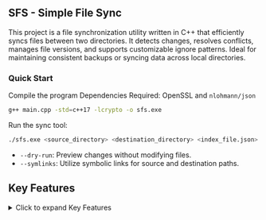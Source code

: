 ## SFS - Simple File Sync

This project is a file synchronization utility written in C++ that efficiently syncs files between two directories. It detects changes, resolves conflicts, manages file versions, and supports customizable ignore patterns. Ideal for maintaining consistent backups or syncing data across local directories.

### Quick Start

Compile the program
Dependencies Required: OpenSSL and `nlohmann/json`

```bash
g++ main.cpp -std=c++17 -lcrypto -o sfs.exe
```

Run the sync tool:

```bash
./sfs.exe <source_directory> <destination_directory> <index_file.json> [--dry-run] [--symlinks]
```

- `--dry-run`: Preview changes without modifying files.
- `--symlinks`: Utilize symbolic links for source and destination paths.

## Key Features

<details>
<summary>Click to expand Key Features</summary>

### Directory Scanning
- Recursively scans directories and captures file metadata (modification times and SHA256 hashes) to efficiently manage synchronization.

### Ignore Patterns
- Supports flexible exclusion of files or directories using customizable ignore patterns (`ignore_patterns.txt`).

### File Integrity (SHA256)
- Implements SHA256 hashing to detect and verify file changes accurately.

### Conflict Detection and Resolution
- Automatically detects conflicts during synchronization.
- Handles file renames and resolves conflicts intelligently by preserving conflicting files with clear `.CONFLICT` markers.

### Versioning and Archiving
- Preserves old or deleted files by moving them to a designated `Versions` folder with timestamped backups, allowing easy rollback.

### JSON-based Indexing
- Maintains a lightweight JSON index to track file synchronization states, significantly speeding up subsequent synchronization operations.

### Dry-run Mode
- Provides a safe, simulated synchronization mode (`--dry-run`) to preview changes without altering files.

### Symbolic Links Support
- Offers the ability to create and manage symbolic links, simplifying synchronization across arbitrary locations.

</details>
